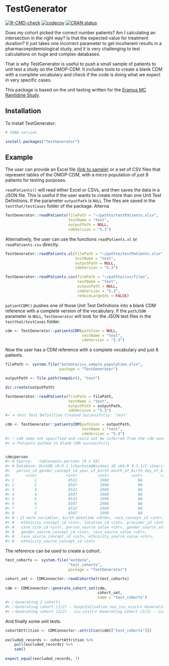 
<!-- README.md is generated from README.Rmd. Please edit that file -->

# TestGenerator

<!-- badges: start -->

[![R-CMD-check](https://github.com/darwin-eu/TestGenerator/actions/workflows/R-CMD-check.yaml/badge.svg)](https://github.com/darwin-eu-dev/TestGenerator/actions/workflows/R-CMD-check.yaml)
[![codecov](https://codecov.io/github/darwin-eu/TestGenerator/branch/main/graph/badge.svg)](https://app.codecov.io/github/darwin-eu-dev/TestGenerator?branch=main)
[![CRAN
status](https://www.r-pkg.org/badges/version/TestGenerator)](https://CRAN.R-project.org/package=TestGenerator)
<!-- badges: end -->

Does my cohort picked the correct number patients? Am I calculating an
intersection in the right way? Is that the expected value for treatment
duration? It just takes one incorrect parameter to get incoherent
results in a pharmacoepidemiological study, and it is very challenging
to test calculations on huge and complex databases.

That is why TestGenerator is useful to push a small sample of patients
to unit test a study on the OMOP-CDM. It includes tools to create a
blank CDM with a complete vocabulary and check if the code is doing what
we expect in very specific cases.

This package is based on the unit testing written for the [Eramus MC
Ranitidine
Study](https://github.com/mi-erasmusmc/RanitidineStudy/blob/master/unitTesting_README.md).

## Installation

To install TestGenerator:

``` r
# CRAN version

install.packages("TestGenerator")
```

## Example

The user can provide an Excel file [(link to
sample)](https://github.com/darwin-eu-dev/TestGenerator/raw/main/inst/extdata/icu_sample_population.xlsx)
or a set of CSV files that represent tables of the OMOP-CDM, with a
micro population of just 8 patients for testing purposes.

`readPatients()` will read either Excel or CSVs, and then saves the data
in a JSON file. This is useful if the user wants to create more than one
Unit Test Definitions. If the parameter `outputPath` is `NULL` The files
are saved in the `testthat/testCases` folder of the package. Alterna

``` r
TestGenerator::readPatients(filePath = "~/pathto/testPatients.xlsx",
                            testName = "test",
                            outputPath = NULL,
                            cdmVersion = "5.3")
```

Alternatively, the user can use the functions `readPatients.xl` or
`readPatients.csv` directly.

``` r
TestGenerator::readPatients.xl(filePath = "~/pathto/testPatients.xlsx",
                               testName = "test",
                               outputPath = NULL,
                               cdmVersion = "5.3")

TestGenerator::readPatients.csv(filePath = "~/pathto/csv/files",
                                testName = "test",
                                outputPath = NULL,
                                cdmVersion = "5.3",
                                reduceLargeIds = FALSE)
```

`patientCDM()` pushes one of those Unit Test Definitions into a blank
CDM reference with a complete version of the vocabulary. If the
`pathJSON` parameter is `NULL`, `TestGenerator` will look for the JSON
test files in the `testthat/testCases` folder.

``` r
cdm <- TestGenerator::patientsCDM(pathJson = NULL, 
                                  testName = "test",
                                  cdmVersion = "5.3")
```

Now the user has a CDM reference with a complete vocabulary and just 8
patients.

``` r
filePath <- system.file("extdata/icu_sample_population.xlsx", 
                        package = "TestGenerator")

outputPath <- file.path(tempdir(), "test")

dir.create(outputPath)

TestGenerator::readPatients(filePath = filePath, 
                            testName = "test", 
                            outputPath = outputPath, 
                            cdmVersion = "5.3")
#> ✔ Unit Test Definition Created Successfully: 'test'
```

``` r
cdm <- TestGenerator::patientsCDM(pathJson = outputPath, 
                                  testName = "test",
                                  cdmVersion = "5.3")
#> ! cdm name not specified and could not be inferred from the cdm source table
#> ✔ Patients pushed to blank CDM successfully
```

``` r

cdm$person
#> # Source:   table<main.person> [8 x 18]
#> # Database: DuckDB v0.9.1 [cbarboza@Windows 10 x64:R 4.3.1/C:\Users\cbarboza\AppData\Local\Temp\RtmpIjPlii\file411c42e567f.duckdb]
#>   person_id gender_concept_id year_of_birth month_of_birth day_of_birth
#>       <int>             <int>         <int>          <int>        <int>
#> 1         1              8532          1980             NA           NA
#> 2         2              8507          1990             NA           NA
#> 3         3              8532          2000             NA           NA
#> 4         4              8507          1980             NA           NA
#> 5         5              8532          1990             NA           NA
#> 6         6              8507          2000             NA           NA
#> 7         7              8532          1980             NA           NA
#> 8         8              8507          1990             NA           NA
#> # ℹ 13 more variables: birth_datetime <dttm>, race_concept_id <int>,
#> #   ethnicity_concept_id <int>, location_id <int>, provider_id <int>,
#> #   care_site_id <int>, person_source_value <chr>, gender_source_value <chr>,
#> #   gender_source_concept_id <int>, race_source_value <chr>,
#> #   race_source_concept_id <int>, ethnicity_source_value <chr>,
#> #   ethnicity_source_concept_id <int>
```

The reference can be used to create a cohort.

``` r
test_cohorts <- system.file("extdata",
                            "test_cohorts",
                            package = "TestGenerator")

cohort_set <- CDMConnector::readCohortSet(test_cohorts)
  
cdm <- CDMConnector::generate_cohort_set(cdm,
                                         cohort_set,
                                         name = "test_cohorts")
#> ℹ Generating 2 cohorts
#> ℹ Generating cohort (1/2) - hospitalisation_non_icu_visit✔ Generating cohort (1/2) - hospitalisation_non_icu_visit [461ms]
#> ℹ Generating cohort (2/2) - icu_visit✔ Generating cohort (2/2) - icu_visit [187ms]
```

And finally some unit tests.

``` r
cohortAttrition <- CDMConnector::attrition(cdm[["test_cohorts"]])
  
excluded_records <- cohortAttrition %>% 
    pull(excluded_records) %>% 
    sum()
  
expect_equal(excluded_records, 7)
```
